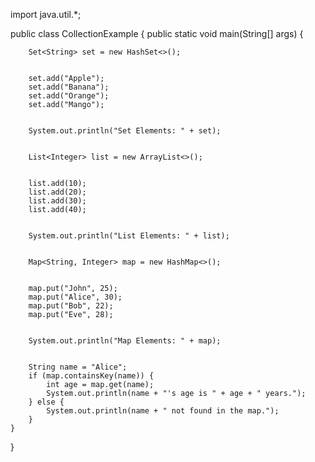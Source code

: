 import java.util.*;

public class CollectionExample {
    public static void main(String[] args) {
       
        Set<String> set = new HashSet<>();

        
        set.add("Apple");
        set.add("Banana");
        set.add("Orange");
        set.add("Mango");

        
        System.out.println("Set Elements: " + set);

       
        List<Integer> list = new ArrayList<>();

       
        list.add(10);
        list.add(20);
        list.add(30);
        list.add(40);

        
        System.out.println("List Elements: " + list);

        
        Map<String, Integer> map = new HashMap<>();

        
        map.put("John", 25);
        map.put("Alice", 30);
        map.put("Bob", 22);
        map.put("Eve", 28);

        
        System.out.println("Map Elements: " + map);

        
        String name = "Alice";
        if (map.containsKey(name)) {
            int age = map.get(name);
            System.out.println(name + "'s age is " + age + " years.");
        } else {
            System.out.println(name + " not found in the map.");
        }
    }
}
